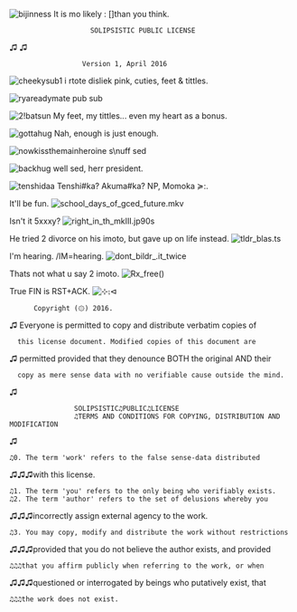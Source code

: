 <!--![noharmbingprepp](https://user-images.githubusercontent.com/90988117/141200819-6ab25c4b-297e-4b9b-8ae4-38c9526e939b.jpg)
#!://
-->

![bijinness](https://user-images.githubusercontent.com/90988117/141859906-b0bc3f2f-aa65-44c8-b5fb-058b9c417950.jpg)
It is mo likely : []than you think.

                        SOLIPSISTIC PUBLIC LICENSE
♫
    <!-- https://mangadex.org/title/08603a45-e9b0-4ff5-b519-a73ecf5980a7/kougetsu-the-mechanical-puppet-ninja HTTP/1.69 Gratitude -->
    <!-- @mundfisck This is the end of the moth, so thQ 4 coming ixlone -->
    <!-- altho \u can ⧐ ⁻ with \ur fwiends, \yuyusually play .it .cz \yu have ⦸ -->
    <!-- When my heart no longer beats what will I say => ~MIKUUU111 -->
    <!-- ![Frederica_shades](https://user-images.githubusercontent.com/90988117/133908998-7b853254-6af4-4402-a04b-1ffe67aa0918.jpeg) -->
    <!-- https://mangadex.org/title/827263d0-81ee-4e61-8cbb-21f43354ad40/tsukihime-at-best-it-seems-like-imouto-doujinshi => That MGHT as well happen, .cz I love twintails that much -->
♫

                      Version 1, April 2016
                      
<!--
![ezgif-2-77eff9e6ee55](https://user-images.githubusercontent.com/90988117/134017107-40be8962-e0af-4c8a-b5be-1daacd30e916.gif)

![annoyedhairband1](https://user-images.githubusercontent.com/90988117/138556523-64baeea8-a0d2-4127-9d2f-7bf6ba9bdf90.png)

![as_if_they_were_nyuus](https://user-images.githubusercontent.com/90988117/139343457-d5386a06-1fab-470d-8dab-26cd12c1868f.jpg)
-->
![cheekysub1](https://user-images.githubusercontent.com/90988117/139587618-8e450d24-5b78-4042-b685-675508f5c5e8.jpg)
i rtote disliek pink, cuties, feet & tittles.

![ryareadymate](https://user-images.githubusercontent.com/90988117/139587956-55173a82-132d-4013-bc89-afcc65b4b733.jpg)
pub sub

![2!batsun](https://user-images.githubusercontent.com/90988117/139587971-741277df-6f27-4b29-9d50-01f3fd39144b.jpg)
My feet, my tittles... even my heart as a bonus.

![gottahug](https://user-images.githubusercontent.com/90988117/139587990-31700fc8-d57b-42df-96a9-6ea220048ef1.jpg)
Nah, enough is just enough.

![nowkissthemainheroine](https://user-images.githubusercontent.com/90988117/139588131-b490a2a2-7083-4546-8845-895ca6f3ffa5.jpg)
s\nuff sed

![backhug](https://user-images.githubusercontent.com/90988117/139588143-6b6a30d1-ec66-41d3-81a4-af8bddaaa439.jpg)
well sed, herr president.

![tenshidaa](https://user-images.githubusercontent.com/90988117/141933315-0fc5965e-152c-4c0a-b52a-c9ddf7a325e5.jpg)
Tenshi#ka? Akuma#ka? NP, Momoka ≽:.

It'll be fun.
![school_days_of_gced_future.mkv](https://user-images.githubusercontent.com/90988117/142870816-c474be3e-b4a7-459b-9f2c-3ca551f05429.jpg)

Isn't it 5xxxy?
![right_in_th_mkIII.jp90s](https://user-images.githubusercontent.com/90988117/142870988-d681014a-f7a0-4506-b66e-cd6725656939.jpg)

He tried 2 divorce on his imoto, but gave up on life instead. 
![tldr_blas.ts](https://user-images.githubusercontent.com/90988117/143004003-312672a7-f6f3-41c9-8c28-0fc8300b5788.jpg)

I'm hearing. /IM=hearing.
![dont_bildr_.it_twice](https://user-images.githubusercontent.com/90988117/143004192-3511c8d4-b3ea-4424-81cb-23ae659201f4.jpg)

Thats not what u say 2 imoto.
![Rx_free()](https://user-images.githubusercontent.com/90988117/143004391-b1e14c04-4835-4071-b9c3-e11f566a73b4.jpg)

True FIN is RST+ACK.
![⊹⨟⊲](https://user-images.githubusercontent.com/90988117/143004666-09554315-2fae-4d0c-8633-8ec451277e59.jpg)


          Copyright (۞) 2016.
♫
Everyone is permitted to copy and distribute verbatim copies of

      this license document. Modified copies of this document are
♫
permitted provided that they denounce BOTH the original AND their

      copy as mere sense data with no verifiable cause outside the mind.
♫

                    SOLIPSISTIC♫PUBLIC♫LICENSE
                    ♫TERMS AND CONDITIONS FOR COPYING, DISTRIBUTION AND MODIFICATION
♫

    ♫0. The term 'work' refers to the false sense-data distributed
 ♫♫♫with this license.

    ♫1. The term 'you' refers to the only being who verifiably exists.
    ♫2. The term 'author' refers to the set of delusions whereby you
 ♫♫♫incorrectly assign external agency to the work.

    ♫3. You may copy, modify and distribute the work without restrictions
♫♫♫provided that you do not believe the author exists, and provided

    ♫♫♫that you affirm publicly when referring to the work, or when
♫♫♫questioned or interrogated by beings who putatively exist, that

    ♫♫♫the work does not exist. 
<!-- ♫♫♫♫♫♫♫♫♫♫♫♫♫♫♫♫♫♫♫♫♫♫♫♫♫♫♫♫♫♫♫♫♫♫♫♫♫♫♫♫♫♫♫♫♫♫♫♫♫♫♫♫♫♫♫♫♫♫♫♫♫♫♫♫♫♫♫♫♫♫♫♫♫♫♫♫♫♫♫♫♫♫ -->
